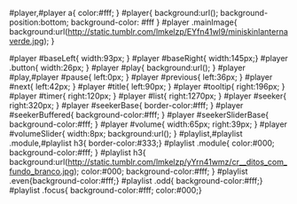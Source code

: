 #player,#player a{ color:#fff; }
#player{ background:url(); background-position:bottom; background-color: #fff }
#player .mainImage{ background:url(http://static.tumblr.com/lmkelzp/EYfn41wl9/miniskinlanternaverde.jpg); }

#player #baseLeft{ width:93px; }
#player #baseRight{ width:145px;}
#player .button{  width:26px; }
#player #play{ background:url(); }
#player #play,#player #pause{ left:0px; }
#player #previous{ left:36px; }
#player #next{ left:42px; }
#player #title{ left:90px;  }
#player #tooltip{ right:196px; }
#player #timer{ right:120px;  }
#player #list{ right:1270px; }
#player #seeker{ right:320px; }
#player #seekerBase{ border-color:#fff;  }
#player #seekerBuffered{ background-color:#fff; }
#player #seekerSliderBase{ background-color:#fff; }
#player #volume{ width:65px; right:39px; }
#player #volumeSlider{ width:8px; background:url(); }
#playlist,#playlist .module,#playlist h3{ border-color:#333;}
#playlist .module{ color:#000; background-color:#fff; }
#playlist h3{ background:url(http://static.tumblr.com/lmkelzp/yYrn41wmz/cr__ditos_com_fundo_branco.jpg); color:#000; background-color:#fff; }
#playlist .even{background-color:#fff;}
#playlist .odd{ background-color:#fff;}
#playlist .focus{ background-color:#fff; color:#000;}
